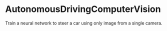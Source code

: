 # AutonomousDrivingComputerVision
 Train a neural network to steer a car using only image from a single camera.


